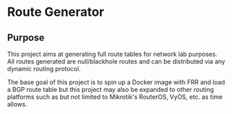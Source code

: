 # Route Generator

## Purpose
This project aims at generating full route tables for network lab purposes. All routes generated are null/blackhole routes and can be distributed via any dynamic routing protocol.

The base goal of this project is to spin up a Docker image with FRR and load a BGP route table but this project may also be expanded to other routing platforms such as but not limited to Mikrotik's RouterOS, VyOS, etc. as time allows.
